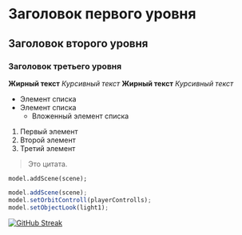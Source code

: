 # Заголовок первого уровня
## Заголовок второго уровня
### Заголовок третьего уровня

**Жирный текст**
*Курсивный текст*
__Жирный текст__
_Курсивный текст_

- Элемент списка
- Элемент списка
  - Вложенный элемент списка

1. Первый элемент
2. Второй элемент
3. Третий элемент

> Это цитата.

`model.addScene(scene);`

```javascript
model.addScene(scene);
model.setOrbitControll(playerControlls);
model.setObjectLook(light1);
```




[![GitHub Streak](https://streak-stats.demolab.com/?user=KANTNOLI&theme=cobalt)](https://git.io/streak-stats)
